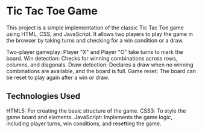# Tic Tac Toe Game
This project is a simple implementation of the classic Tic Tac Toe game using HTML, CSS, and JavaScript. It allows two players to play the game in the browser by taking turns and checking for a win condition or a draw.

Two-player gameplay: Player "X" and Player "O" take turns to mark the board.
Win detection: Checks for winning combinations across rows, columns, and diagonals.
Draw detection: Declares a draw when no winning combinations are available, and the board is full.
Game reset: The board can be reset to play again after a win or draw.

## Technologies Used
HTML5: For creating the basic structure of the game.
CSS3: To style the game board and elements.
JavaScript: Implements the game logic, including player turns, win conditions, and resetting the game.
